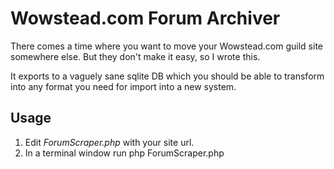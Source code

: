 # Wowstead.com Forum Archiver #

There comes a time where you want to move your Wowstead.com guild site somewhere else. But they don't make it easy, so I wrote this.

It exports to a vaguely sane sqlite DB which you should be able to transform into any format you need for import into a new system.

## Usage ##

1. Edit _ForumScraper.php_ with your site url.
2. In a terminal window run
    php ForumScraper.php